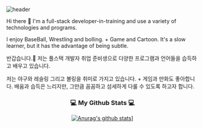 ![header](https://capsule-render.vercel.app/api?type=transparent&color=auto&height=160&section=header&text=Mtu_octo&fontSize=50&fontAlignY=70&fontSize=90&fontColor=000000)

Hi there 👋 I'm a full-stack developer-in-training and use a variety of technologies and programs.

I enjoy BaseBall, Wrestling and bolling. + Game and Cartoon.
It's a slow learner, but it has the advantage of being subtle.

반갑습니다.👋 저는 풀스택 개발자 취업 준비생으로 다양한 프로그램과 언어들을 습득하고 배우고 있습니다.

저는 야구와 레슬링 그리고 볼링을 취미로 가지고 있습니다. + 게임과 만화도 좋아합니다.
배움과 습득은 느리지만, 그만큼 꼼꼼하고 섬세하게 다룰 수 있도록 하고자 합니다.



<h3 align="center">💻 My Github Stats 💻</h3>
<div align="center">

[![Anurag's github stats](https://github-readme-stats.vercel.app/api?username=MTUocto&hide_title=true&show_icons=true&include_all_commits=true&disable_animations=true&theme=vue)](https://github.com/anuraghazra/github-readme-stats)]

<!--
**MTUocto/MTUocto** is a ✨ _special_ ✨ repository because its `README.md` (this file) appears on your GitHub profile.

Here are some ideas to get you started:

- 🔭 I’m currently working on ...
- 🌱 I’m currently learning ...
- 👯 I’m looking to collaborate on ...
- 🤔 I’m looking for help with ...
- 💬 Ask me about ...
- 📫 How to reach me: ...
- 😄 Pronouns: ...
- ⚡ Fun fact: ...
-->
